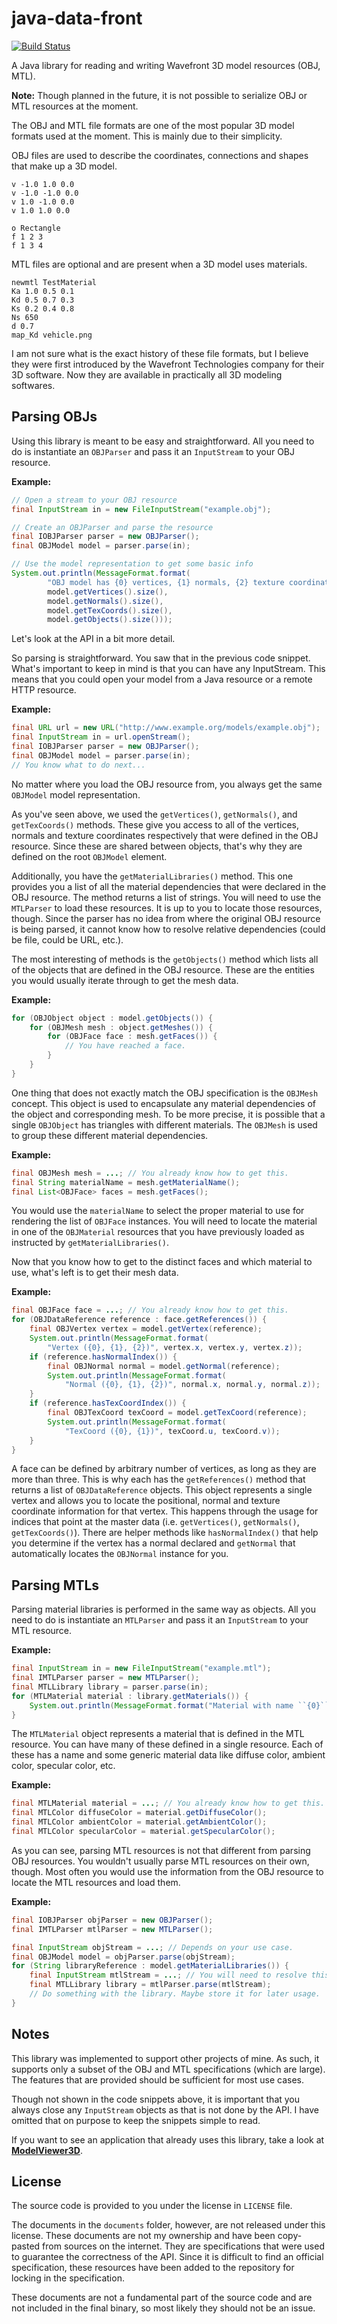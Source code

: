 java-data-front
===============

[![Build Status](https://travis-ci.org/mokiat/java-data-front.svg?branch=master)](https://travis-ci.org/mokiat/java-data-front)

A Java library for reading and writing Wavefront 3D model resources (OBJ, MTL).

**Note:** Though planned in the future, it is not possible to serialize OBJ or MTL resources at the moment.

The OBJ and MTL file formats are one of the most popular 3D model formats used at the moment. This is mainly due to their simplicity.

OBJ files are used to describe the coordinates, connections and shapes that make up a 3D model.

```
v -1.0 1.0 0.0
v -1.0 -1.0 0.0
v 1.0 -1.0 0.0
v 1.0 1.0 0.0

o Rectangle
f 1 2 3
f 1 3 4
```

MTL files are optional and are present when a 3D model uses materials.

```
newmtl TestMaterial
Ka 1.0 0.5 0.1
Kd 0.5 0.7 0.3
Ks 0.2 0.4 0.8
Ns 650
d 0.7
map_Kd vehicle.png
```

I am not sure what is the exact history of these file formats, but I believe they were first introduced by the Wavefront Technologies company for their 3D software. Now they are available in practically all 3D modeling softwares.

## Parsing OBJs

Using this library is meant to be easy and straightforward. All you need to do is instantiate an `OBJParser` and pass it an `InputStream` to your OBJ resource.

**Example:**

```java
// Open a stream to your OBJ resource
final InputStream in = new FileInputStream("example.obj");

// Create an OBJParser and parse the resource
final IOBJParser parser = new OBJParser();
final OBJModel model = parser.parse(in);

// Use the model representation to get some basic info
System.out.println(MessageFormat.format(
        "OBJ model has {0} vertices, {1} normals, {2} texture coordinates, and {3} objects.",
        model.getVertices().size(),
        model.getNormals().size(),
        model.getTexCoords().size(),
        model.getObjects().size()));
```

Let's look at the API in a bit more detail.

So parsing is straightforward. You saw that in the previous code snippet. What's important to keep in mind is that you can have any InputStream. This means that you could open your model from a Java resource or a remote HTTP resource.

**Example:**

```java
final URL url = new URL("http://www.example.org/models/example.obj");
final InputStream in = url.openStream();
final IOBJParser parser = new OBJParser();
final OBJModel model = parser.parse(in);
// You know what to do next...
```

No matter where you load the OBJ resource from, you always get the same `OBJModel` model representation.

As you've seen above, we used the `getVertices()`, `getNormals()`, and `getTexCoords()` methods. These give you access to all of the vertices, normals and texture coordinates respectively that were defined in the OBJ resource. Since these are shared between objects, that's why they are defined on the root `OBJModel` element.

Additionally, you have the `getMaterialLibraries()` method. This one provides you a list of all the material dependencies that were declared in the OBJ resource. The method returns a list of strings. You will need to use the `MTLParser` to load these resources. It is up to you to locate those resources, though. Since the parser has no idea from where the original OBJ resource is being parsed, it cannot know how to resolve relative dependencies (could be file, could be URL, etc.).

The most interesting of methods is the `getObjects()` method which lists all of the objects that are defined in the OBJ resource. These are the entities you would usually iterate through to get the mesh data.

**Example:**

```java
for (OBJObject object : model.getObjects()) {
    for (OBJMesh mesh : object.getMeshes()) {
        for (OBJFace face : mesh.getFaces()) {
        	// You have reached a face.
        }
    }
}
```

One thing that does not exactly match the OBJ specification is the `OBJMesh` concept. This object is used to encapsulate any material dependencies of the object and corresponding mesh. To be more precise, it is possible that a single `OBJObject` has triangles with different materials. The `OBJMesh` is used to group these different material dependencies.

**Example:**

```java
final OBJMesh mesh = ...; // You already know how to get this.
final String materialName = mesh.getMaterialName();
final List<OBJFace> faces = mesh.getFaces();
```

You would use the `materialName` to select the proper material to use for rendering the list of `OBJFace` instances. You will need to locate the material in one of the `OBJMaterial` resources that you have previously loaded as instructed by `getMaterialLibraries()`.

Now that you know how to get to the distinct faces and which material to use, what's left is to get their mesh data.

**Example:**

```java
final OBJFace face = ...; // You already know how to get this.
for (OBJDataReference reference : face.getReferences()) {
    final OBJVertex vertex = model.getVertex(reference);
    System.out.println(MessageFormat.format(
    	"Vertex ({0}, {1}, {2})", vertex.x, vertex.y, vertex.z));
    if (reference.hasNormalIndex()) {
        final OBJNormal normal = model.getNormal(reference);
        System.out.println(MessageFormat.format(
        	"Normal ({0}, {1}, {2})", normal.x, normal.y, normal.z));
    }
    if (reference.hasTexCoordIndex()) {
    	final OBJTexCoord texCoord = model.getTexCoord(reference);
        System.out.println(MessageFormat.format(
        	"TexCoord ({0}, {1})", texCoord.u, texCoord.v));
    }
}
```

A face can be defined by arbitrary number of vertices, as long as they are more than three. This is why each has the `getReferences()` method that returns a list of `OBJDataReference` objects. This object represents a single vertex and allows you to locate the positional, normal and texture coordinate information for that vertex. This happens through the usage for indices that point at the master data (i.e. `getVertices()`, `getNormals()`, `getTexCoords()`). There are helper methods like `hasNormalIndex()` that help you determine if the vertex has a normal declared and `getNormal` that automatically locates the `OBJNormal` instance for you.


## Parsing MTLs
Parsing material libraries is performed in the same way as objects. All you need to do is instantiate an `MTLParser` and pass it an `InputStream` to your MTL resource.

**Example:**

```java
final InputStream in = new FileInputStream("example.mtl");
final IMTLParser parser = new MTLParser();
final MTLLibrary library = parser.parse(in);
for (MTLMaterial material : library.getMaterials()) {
	System.out.println(MessageFormat.format("Material with name ``{0}``.", material.getName()));
}
```

The `MTLMaterial` object represents a material that is defined in the MTL resource. You can have many of these defined in a single resource. Each of these has a name and some generic material data like diffuse color, ambient color, specular color, etc.

**Example:**

```java
final MTLMaterial material = ...; // You already know how to get this.
final MTLColor diffuseColor = material.getDiffuseColor();
final MTLColor ambientColor = material.getAmbientColor();
final MTLColor specularColor = material.getSpecularColor();
```

As you can see, parsing MTL resources is not that different from parsing OBJ resources. You wouldn't usually parse MTL resources on their own, though. Most often you would use the information from the OBJ resource to locate the MTL resources and load them.

**Example:**

```java
final IOBJParser objParser = new OBJParser();
final IMTLParser mtlParser = new MTLParser();

final InputStream objStream = ...; // Depends on your use case.
final OBJModel model = objParser.parse(objStream);
for (String libraryReference : model.getMaterialLibraries()) {
	final InputStream mtlStream = ...; // You will need to resolve this based on `libraryReference`
    final MTLLibrary library = mtlParser.parse(mtlStream);
    // Do something with the library. Maybe store it for later usage.
}
```

## Notes

This library was implemented to support other projects of mine. As such, it supports only a subset of the OBJ and MTL specifications (which are large). The features that are provided should be sufficient for most use cases.

Though not shown in the code snippets above, it is important that you always close any `InputStream` objects as that is not done by the API. I have omitted that on purpose to keep the snippets simple to read.

If you want to see an application that already uses this library, take a look at **[ModelViewer3D](https://play.google.com/store/apps/details?id=com.momchil_atanasov.android.modelviewer)**.

## License

The source code is provided to you under the license in `LICENSE` file.

The documents in the `documents` folder, however, are not released under this license. These documents are not my ownership and have been copy-pasted from sources on the internet. They are specifications that were used to guarantee the correctness of the API. Since it is difficult to find an official specification, these resources have been added to the repository for locking in the specification.

These documents are not a fundamental part of the source code and are not included in the final binary, so most likely they should not be an issue.
